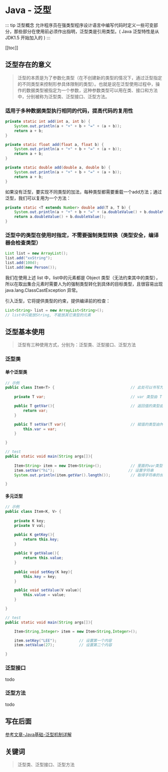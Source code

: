 # Java - 泛型

::: tip 泛型概念
允许程序员在强类型程序设计语言中编写代码时定义一些可变部分，那些部分在使用前必须作出指明，泛型类是引用类型。( Java 泛型特性是从 JDK1.5 开始加入的 )
:::

[[toc]]

## 泛型存在的意义

> 泛型的本质是为了参数化类型（在不创建新的类型的情况下，通过泛型指定的不同类型来控制形参具体限制的类型）。也就是说在泛型使用过程中，操作的数据类型被指定为一个参数，这种参数类型可以用在类、接口和方法中，分别被称为泛型类、泛型接口、泛型方法。 

### 适用于多种数据类型执行相同的代码，提高代码的复用性

``` java
private static int add(int a, int b) {
    System.out.println(a + "+" + b + "=" + (a + b));
    return a + b;
}

private static float add(float a, float b) {
    System.out.println(a + "+" + b + "=" + (a + b));
    return a + b;
}

private static double add(double a, double b) {
    System.out.println(a + "+" + b + "=" + (a + b));
    return a + b;
}
```

如果没有泛型，要实现不同类型的加法，每种类型都需要重载一个add方法；通过泛型，我们可以复用为一个方法：

``` java
private static <T extends Number> double add(T a, T b) {
    System.out.println(a + "+" + b + "=" + (a.doubleValue() + b.doubleValue()));
    return a.doubleValue() + b.doubleValue();
}
```

### 泛型中的类型在使用时指定，不需要强制类型转换（类型安全，编译器会检查类型）

``` java
List list = new ArrayList();
list.add("xxString");
list.add(100d);
list.add(new Person());
```

我们在使用上述 list 中，list中的元素都是 Object 类型（无法约束其中的类型），所以在取出集合元素时需要人为的强制类型转化到具体的目标类型，且很容易出现 java.lang.ClassCastException 异常。 

引入泛型，它将提供类型的约束，提供编译前的检查：

``` java
List<String> list = new ArrayList<String>();
// list中只能放String, 不能放其它类型的元素
```

## 泛型基本使用
> 泛型有三种使用方式，分别为：泛型类、泛型接口、泛型方法

### 泛型类
#### 单个泛型类
``` java
// 示例
public class Item<T> {                                  // 此处可以书写为任意标识符号，T 是 type 的简称
    
    private T var;                                      // var 类型由 T 指定，由外部指定

    public T getVar(){                                  // 返回值的类型由外部指定
        return var;
    }

    public T setVar(T var){                             // 赋值的类型由外部指定
        this.var = var;
    }

}

// test
public static void main(String args[]){  
    
    Item<String> item = new Item<String>();             // 里面的var类型为String类型  
    item.setVar("hi");                                 // 设置字符串  
    System.out.println(item.getVar().length());         // 取得字符串的长度  

} 
```

#### 多元泛型
``` java
// 示例
public class Item<K, V> {                                               // 定义两个泛型类型
    
    private K key;                                                      // K，V 类型均由外部指定
    private V val;

    public K getKey(){  
        return this.key;  
    }
    
    public V getValue(){  
        return this.value;  
    }
    
    public void setKey(K key){  
        this.key = key;  
    }

    public void setValue(V value){  
        this.value = value;  
    }

}

// test
public static void main(String args[]){

    Item<String,Integer> item = new Item<String,Integer>();             // 里面的key为String，value为Integer  

    item.setKey("LEE");          // 设置第一个内容
    item.setValue(27);           // 设置第二个内容

}  
```

### 泛型接口
todo

### 泛型方法
todo

## 写在后面
[参考文章-Java基础-泛型机制详解](https://www.pdai.tech/md/java/basic/java-basic-x-generic.html)


## 关键词
> 泛型类、泛型接口、泛型方法